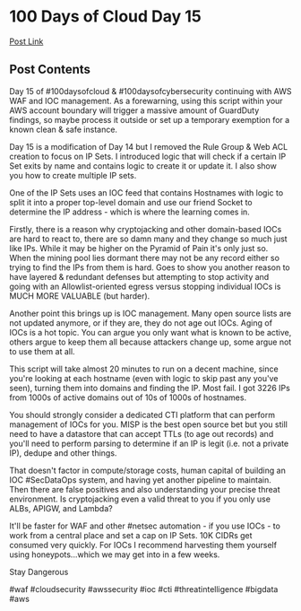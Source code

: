 # 100 Days of Cloud Day 15

[Post Link](https://www.linkedin.com/feed/update/urn:li:share:6986021719715000320/)

## Post Contents

Day 15 of #100daysofcloud & #100daysofcybersecurity continuing with AWS WAF and IOC management. As a forewarning, using this script within your AWS account boundary will trigger a massive amount of GuardDuty findings, so maybe process it outside or set up a temporary exemption for a known clean & safe instance.

Day 15 is a modification of Day 14 but I removed the Rule Group & Web ACL creation to focus on IP Sets. I introduced logic that will check if a certain IP Set exits by name and contains logic to create it or update it. I also show you how to create multiple IP sets.

One of the IP Sets uses an IOC feed that contains Hostnames with logic to split it into a proper top-level domain and use our friend Socket to determine the IP address - which is where the learning comes in.

Firstly, there is a reason why cryptojacking and other domain-based IOCs are hard to react to, there are so damn many and they change so much just like IPs. While it may be higher on the Pyramid of Pain it's only just so. When the mining pool lies dormant there may not be any record either so trying to find the IPs from them is hard. Goes to show you another reason to have layered & redundant defenses but attempting to stop activity and going with an Allowlist-oriented egress versus stopping individual IOCs is MUCH MORE VALUABLE (but harder).

Another point this brings up is IOC management. Many open source lists are not updated anymore, or if they are, they do not age out IOCs. Aging of IOCs is a hot topic. You can argue you only want what is known to be active, others argue to keep them all because attackers change up, some argue not to use them at all.

This script will take almost 20 minutes to run on a decent machine, since you're looking at each hostname (even with logic to skip past any you've seen), turning them into domains and finding the IP. Most fail. I got 3226 IPs from 1000s of active domains out of 10s of 1000s of hostnames.

You should strongly consider a dedicated CTI platform that can perform management of IOCs for you. MISP is the best open source bet but you still need to have a datastore that can accept TTLs (to age out records) and you'll need to perform parsing to determine if an IP is legit (i.e. not a private IP), dedupe and other things.

That doesn't factor in compute/storage costs, human capital of building an IOC #SecDataOps system, and having yet another pipeline to maintain. Then there are false positives and also understanding your precise threat environment. Is cryptojacking even a valid threat to you if you only use ALBs, APIGW, and Lambda?

It'll be faster for WAF and other #netsec automation - if you use IOCs - to work from a central place and set a cap on IP Sets. 10K CIDRs get consumed very quickly. For IOCs I recommend harvesting them yourself using honeypots...which we may get into in a few weeks.

Stay Dangerous

#waf #cloudsecurity #awssecurity #ioc #cti #threatintelligence #bigdata #aws